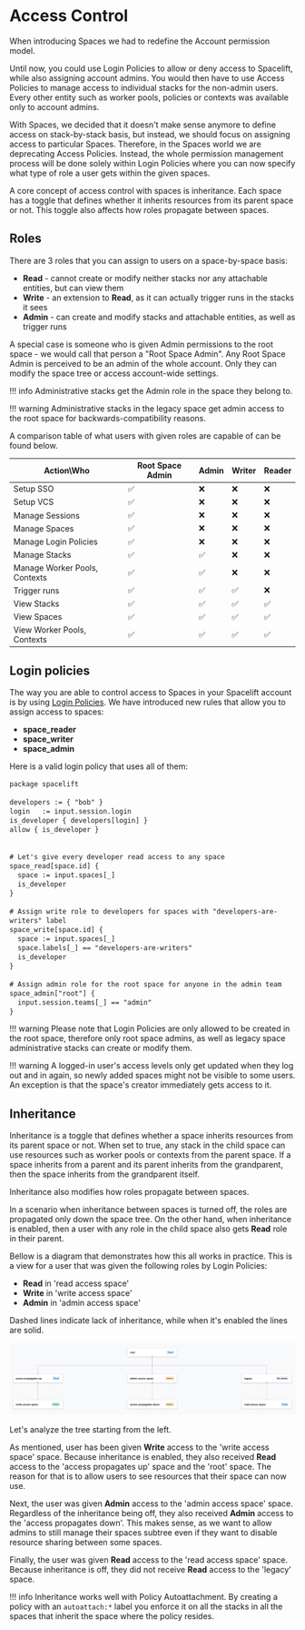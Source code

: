 # Access Control

When introducing Spaces we had to redefine the Account permission model.

Until now, you could use Login Policies to allow or deny access to Spacelift, while also assigning account admins.
You would then have to use Access Policies to manage access to individual stacks for the non-admin users.
Every other entity such as worker pools, policies or contexts was available only to account admins.

With Spaces, we decided that it doesn't make sense anymore to define access on stack-by-stack basis, but instead, we should focus on assigning access to particular Spaces.
Therefore, in the Spaces world we are deprecating Access Policies.
Instead, the whole permission management process will be done solely within Login Policies where you can now specify what type of role a user gets within the given spaces.

A core concept of access control with spaces is inheritance. Each space has a toggle that defines whether it inherits resources from its parent space or not.
This toggle also affects how roles propagate between spaces.

## Roles

There are 3 roles that you can assign to users on a space-by-space basis:

- **Read** - cannot create or modify neither stacks nor any attachable entities, but can view them
- **Write** - an extension to **Read**, as it can actually trigger runs in the stacks it sees
- **Admin** - can create and modify stacks and attachable entities, as well as trigger runs

A special case is someone who is given Admin permissions to the root space - we would call that person a "Root Space Admin".
Any Root Space Admin is perceived to be an admin of the whole account. Only they can modify the space tree or access account-wide settings.


!!! info
    Administrative stacks get the Admin role in the space they belong to.

!!! warning
    Administrative stacks in the legacy space get admin access to the root space for backwards-compatibility reasons.

A comparison table of what users with given roles are capable of can be found below.

| Action\Who                    | Root Space Admin | Admin | Writer | Reader |
|-------------------------------|------------------|-------|--------|--------|
| Setup SSO                     | ✅                | ❌     | ❌      | ❌      |
| Setup VCS                     | ✅                | ❌     | ❌      | ❌      |
| Manage Sessions               | ✅                | ❌     | ❌      | ❌      |
| Manage Spaces                 | ✅                | ❌     | ❌      | ❌      |
| Manage Login Policies         | ✅                | ❌     | ❌      | ❌      |
| Manage Stacks                 | ✅                | ✅     | ❌      | ❌      |
| Manage Worker Pools, Contexts | ✅                | ✅     | ❌      | ❌      |
| Trigger runs                  | ✅                | ✅     | ✅      | ❌      |
| View Stacks                   | ✅                | ✅     | ✅      | ✅      |
| View Spaces                   | ✅                | ✅     | ✅      | ✅      |
| View Worker Pools, Contexts   | ✅                | ✅     | ✅      | ✅      |


## Login policies

The way you are able to control access to Spaces in your Spacelift account is by using [Login Policies](../policy/login-policy.md).
We have introduced new rules that allow you to assign access to spaces:

- **space_reader**
- **space_writer**
- **space_admin**

Here is a valid login policy that uses all of them:

```opa
package spacelift

developers := { "bob" }
login   := input.session.login
is_developer { developers[login] }
allow { is_developer }


# Let's give every developer read access to any space
space_read[space.id] {
  space := input.spaces[_]
  is_developer
}

# Assign write role to developers for spaces with "developers-are-writers" label
space_write[space.id] {
  space := input.spaces[_]
  space.labels[_] == "developers-are-writers"
  is_developer
}

# Assign admin role for the root space for anyone in the admin team
space_admin["root"] {
  input.session.teams[_] == "admin"
}
```

!!! warning
    Please note that Login Policies are only allowed to be created in the root space, therefore only root space admins, as well as legacy space administrative stacks can create or modify them.

!!! warning
    A logged-in user's access levels only get updated when they log out and in again, so newly added spaces might not be visible to some users. An exception is that the space's creator immediately gets access to it.

## Inheritance

Inheritance is a toggle that defines whether a space inherits resources from its parent space or not.
When set to true, any stack in the child space can use resources such as worker pools or contexts from the parent space.
If a space inherits from a parent and its parent inherits from the grandparent, then the space inherits from the grandparent itself.

Inheritance also modifies how roles propagate between spaces.

In a scenario when inheritance between spaces is turned off, the roles are propagated only down the space tree.
On the other hand, when inheritance is enabled, then a user with any role in the child space also gets **Read** role in their parent.

Bellow is a diagram that demonstrates how this all works in practice. This is a view for a user that was given the following roles by Login Policies:

- **Read** in 'read access space'
- **Write** in 'write access space'
- **Admin** in 'admin access space'

Dashed lines indicate lack of inheritance, while when it's enabled the lines are solid.

![](<../../assets/screenshots/spaces_access_propagation.png>)

Let's analyze the tree starting from the left.

As mentioned, user has been given **Write** access to the 'write access space' space.
Because inheritance is enabled, they also received **Read** access to the 'access propagates up' space and the 'root' space.
The reason for that is to allow users to see resources that their space can now use.

Next, the user was given **Admin** access to the 'admin access space' space. Regardless of the inheritance being off, they also received **Admin** access to the 'access propagates down'.
This makes sense, as we want to allow admins to still manage their spaces subtree even if they want to disable resource sharing between some spaces.

Finally, the user was given **Read** access to the 'read access space' space. Because inheritance is off, they did not receive **Read** access to the 'legacy' space.

!!! info
    Inheritance works well with Policy Autoattachment. By creating a policy with an `autoattach:*` label you enforce it on all the stacks in all the spaces that inherit the space where the policy resides.

